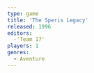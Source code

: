 ```yaml
---
type: game
title: 'The Speris Legacy'
released: 1996
editors: 
  -'Team 17'
players: 1
genres:
  - Aventure
---
```

